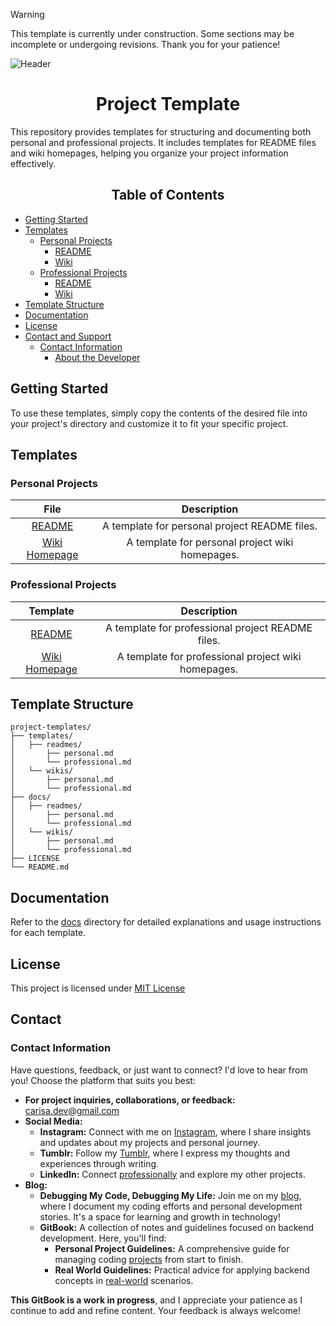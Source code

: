 ﻿> [!WARNING]
> This template is currently under construction. Some sections may be incomplete or undergoing revisions. Thank you for your patience!

![Header](https://github.com/user-attachments/assets/a039ce3a-a652-4d0a-be3e-b0ee4b55c83c)

<h1 align="center">Project Template</h1>
This repository provides templates for structuring and documenting both personal and professional projects. It includes templates for README files and wiki homepages, helping you organize your project information effectively.
<h2 align="center">Table of Contents</h2>

- [Getting Started](#getting-started)
- [Templates](#templates)
  - [Personal Projects](#personal)
    - [README](#readme)
    - [Wiki](#wiki)
  - [Professional Projects](#professional-projects)
    - [README](#readme)
    - [Wiki](#wiki)
- [Template Structure](#template-structure)
- [Documentation](#documentation)
- [License](#license)
- [Contact and Support](#contact-and-support)
  - [Contact Information](#contact-information)
    - [About the Developer](#about-the-developer)

## Getting Started

To use these templates, simply copy the contents of the desired file into your project's directory and customize it to fit your specific project.

## Templates

### Personal Projects

|                                                               **File**                                                                |                                               **Description**                                                |
| :-----------------------------------------------------------------------------------------------------------------------------------: | :----------------------------------------------------------------------------------------------------------: |
|        [README](https://github.com/FizzyMo/Project-Templates/blob/main/templates/readme/personal.md)        |    A template for personal project README files.     |
| [Wiki Homepage](https://github.com/FizzyMo/Project-Templates/blob/main/templates/wiki/personal.md) | A template for personal project wiki homepages. |

### Professional Projects

| **Template**  |                                          **Description**                                          |
| :-----------: | :-----------------------------------------------------------------------------------------------: |
|    [README](https://github.com/FizzyMo/Project-Templates/blob/main/templates/readme/professional.md)     | A template for professional project README files. |
| [Wiki Homepage](https://github.com/FizzyMo/Project-Templates/blob/main/templates/wiki/professional.md) |      A template for professional project wiki homepages.      |

## Template Structure
```
project-templates/
├── templates/
│   ├── readmes/
│       ├── personal.md
│       └── professional.md
│   └── wikis/
│       ├── personal.md
│       └── professional.md
├── docs/ 
│   ├── readmes/
│       ├── personal.md
│       └── professional.md
│   └── wikis/
│       ├── personal.md
│       └── professional.md
├── LICENSE
└── README.md
```
## Documentation
Refer to the [docs]() directory for detailed explanations and usage instructions for each template.

## License

This project is licensed under [MIT License](https://github.com/FizzyMo/Templates-Personal-Projects/blob/main/LICENSE)

## Contact

### Contact Information

Have questions, feedback, or just want to connect? I'd love to hear from you! Choose the platform that suits you best:

- **For project inquiries, collaborations, or feedback:** carisa.dev@gmail.com
- **Social Media:**
  - **Instagram:** Connect with me on [Instagram](https://www.instagram.com/devsilencewritten/), where I share insights and updates about my projects and personal journey.
  - **Tumblr:** Follow my [Tumblr](https://www.tumblr.com/blog/silencewritten), where I express my thoughts and experiences through writing.
  - **LinkedIn:** Connect [professionally](https://www.linkedin.com/in/carisa-saenz-videtto-669929173/) and explore my other projects.
- **Blog:**
  - **Debugging My Code, Debugging My Life:** Join me on my [blog](https://beyondbackend.hashnode.dev/), where I document my coding efforts and personal development stories. It's a space for learning and growth in technology!
  - **GitBook:** A collection of notes and guidelines focused on backend development. Here, you'll find:
    - **Personal Project Guidelines:** A comprehensive guide for managing coding [projects](https://beyondbackend.gitbook.io/beyond-backend-docs/carisas-dev-journey-notes) from start to finish.
    - **Real World Guidelines:** Practical advice for applying backend concepts in [real-world](https://beyondbackend.gitbook.io/beyond-backend-docs/carisas-dev-journey-notes) scenarios.

**This GitBook is a work in progress**, and I appreciate your patience as I continue to add and refine content. Your feedback is always welcome!
